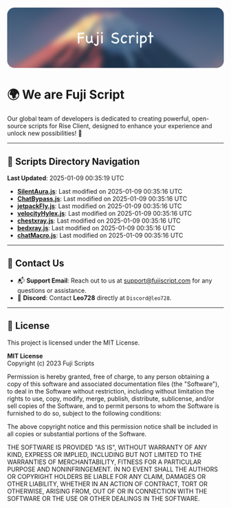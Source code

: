![Banner](.github/b.webp)

# 🌍 **We are Fuji Script**

Our global team of developers is dedicated to creating powerful, open-source scripts for Rise Client, designed to enhance your experience and unlock new possibilities! 🌟

---
<!-- SCRIPTS_NAVIGATION_START -->
## 📂 **Scripts Directory Navigation**

**Last Updated**: 2025-01-09 00:35:19 UTC

- **[SilentAura.js](scripts/SilentAura.js)**: Last modified on 2025-01-09 00:35:16 UTC
- **[ChatBypass.js](scripts/ChatBypass.js)**: Last modified on 2025-01-09 00:35:16 UTC
- **[jetpackFly.js](scripts/jetpackFly.js)**: Last modified on 2025-01-09 00:35:16 UTC
- **[velocityHylex.js](scripts/velocityHylex.js)**: Last modified on 2025-01-09 00:35:16 UTC
- **[chestxray.js](scripts/chestxray.js)**: Last modified on 2025-01-09 00:35:16 UTC
- **[bedxray.js](scripts/bedxray.js)**: Last modified on 2025-01-09 00:35:16 UTC
- **[chatMacro.js](scripts/chatMacro.js)**: Last modified on 2025-01-09 00:35:16 UTC

<!-- SCRIPTS_NAVIGATION_END -->

---

## 💬 **Contact Us**  
- 📬 **Support Email**: Reach out to us at [support@fujiscript.com](mailto:support@fujiscript.com) for any questions or assistance.  
- 💬 **Discord**: Contact **Leo728** directly at `Discord@leo728`.

---

## 📜 **License**

This project is licensed under the MIT License.  

**MIT License**  
Copyright (c) 2023 Fuji Scripts  

Permission is hereby granted, free of charge, to any person obtaining a copy of this software and associated documentation files (the "Software"), to deal in the Software without restriction, including without limitation the rights to use, copy, modify, merge, publish, distribute, sublicense, and/or sell copies of the Software, and to permit persons to whom the Software is furnished to do so, subject to the following conditions:  

The above copyright notice and this permission notice shall be included in all copies or substantial portions of the Software.  

THE SOFTWARE IS PROVIDED "AS IS", WITHOUT WARRANTY OF ANY KIND, EXPRESS OR IMPLIED, INCLUDING BUT NOT LIMITED TO THE WARRANTIES OF MERCHANTABILITY, FITNESS FOR A PARTICULAR PURPOSE AND NONINFRINGEMENT. IN NO EVENT SHALL THE AUTHORS OR COPYRIGHT HOLDERS BE LIABLE FOR ANY CLAIM, DAMAGES OR OTHER LIABILITY, WHETHER IN AN ACTION OF CONTRACT, TORT OR OTHERWISE, ARISING FROM, OUT OF OR IN CONNECTION WITH THE SOFTWARE OR THE USE OR OTHER DEALINGS IN THE SOFTWARE.  

